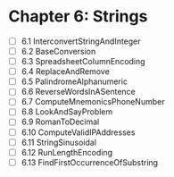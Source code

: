 # Chapter 6: Strings

- [ ] 6.1 InterconvertStringAndInteger
- [ ] 6.2 BaseConversion
- [ ] 6.3 SpreadsheetColumnEncoding
- [ ] 6.4 ReplaceAndRemove
- [ ] 6.5 PalindromeAlphanumeric
- [ ] 6.6 ReverseWordsInASentence
- [ ] 6.7 ComputeMnemonicsPhoneNumber
- [ ] 6.8 LookAndSayProblem
- [ ] 6.9 RomanToDecimal
- [ ] 6.10 ComputeValidIPAddresses
- [ ] 6.11 StringSinusoidal
- [ ] 6.12 RunLengthEncoding
- [ ] 6.13 FindFirstOccurrenceOfSubstring